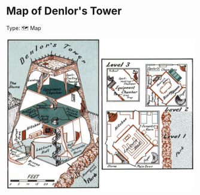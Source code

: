 # Map of Denlor's Tower

Type: 🗺️ Map

![SPOILER_denlors_tower.png](../../handouts/map-of-denlor's-tower/SPOILER_denlors_tower.png)
